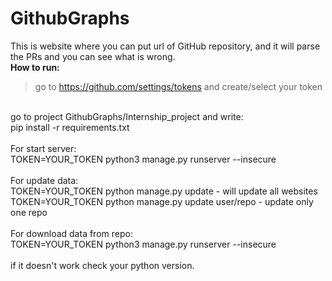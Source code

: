 # GithubGraphs
This is website where you can put url of GitHub repository, and it will parse the PRs and you can see what is wrong.<br/>
<b>How to run:</b>
>go to https://github.com/settings/tokens and create/select your token<br/>
<br/>
go to project GithubGraphs/Internship_project and write:<br/>
pip install -r requirements.txt<br/><br/>
For start server:<br/>
TOKEN=YOUR_TOKEN python3 manage.py runserver --insecure<br/>
<br/>
For update data:<br/>
TOKEN=YOUR_TOKEN python manage.py update - will update all websites <br/>
TOKEN=YOUR_TOKEN python manage.py update user/repo - update only one repo
<br/><br/>
For download data from repo:
<br/>
TOKEN=YOUR_TOKEN python3 manage.py runserver --insecure<br/><br/>
if it doesn't work check your python version.
